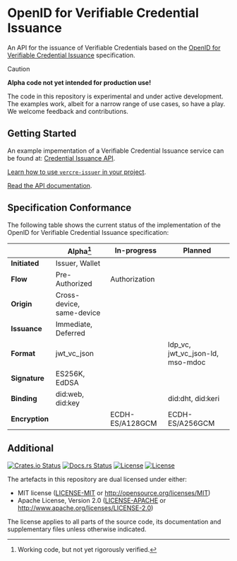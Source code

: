 # OpenID for Verifiable Credential Issuance

An API for the issuance of Verifiable Credentials based on the [OpenID for Verifiable Credential Issuance] specification.

> [!CAUTION]
>
> **Alpha code not yet intended for production use!**
>
> The code in this repository is experimental and under active development. The examples work, albeit for a narrow range of use cases, so have a play. We welcome feedback and contributions.

## Getting Started

An example impementation of a Verifiable Credential Issuance service can be found at: [Credential Issuance API](./examples/issuance).

[Learn how to use `vercre-issuer` in your project](https://vercre.io/issuance).

[Read the API documentation](https://docs.rs/vercre-issuer).

## Specification Conformance

The following table shows the current status of the implementation of the OpenID for Verifiable Credential Issuance specification:

|                | Alpha[^1]                 | In-progress     | Planned                          |
| -------------- | ------------------------- | --------------- | -------------------------------- |
| **Initiated**  | Issuer, Wallet            |                 |                                  |
| **Flow**       | Pre-Authorized            | Authorization   |                                  |
| **Origin**     | Cross-device, same-device |                 |                                  |
| **Issuance**   | Immediate, Deferred       |                 |                                  |
| **Format**     | jwt_vc_json               |                 | ldp_vc, jwt_vc_json-ld, mso-mdoc |
| **Signature**  | ES256K, EdDSA             |                 |                                  |
| **Binding**    | did:web, did:key          |                 | did:dht, did:keri                          |
| **Encryption** |                           | ECDH-ES/A128GCM | ECDH-ES/A256GCM                  |


[^1]: Working code, but not yet rigorously verified.

## Additional

[![Crates.io Status](https://img.shields.io/crates/v/vercre-vci.svg)](https://crates.io/crates/vercre-vci)
[![Docs.rs Status](https://docs.rs/vercre-vci/badge.svg)](https://docs.rs/vercre-vci/)
[![License](https://img.shields.io/badge/license-MIT-blue.svg)](./LICENSE-MIT)
[![License](https://img.shields.io/badge/license-Apache-blue.svg)](./LICENSE-APACHE)

<!-- The [changelog][CHANGES] is used to record a summary of changes between releases. A more granular
record of changes can be found in the commit history. -->

The artefacts in this repository are dual licensed under either:

- MIT license ([LICENSE-MIT] or <http://opensource.org/licenses/MIT>)
- Apache License, Version 2.0 ([LICENSE-APACHE] or <http://www.apache.org/licenses/LICENSE-2.0>)

The license applies to all parts of the source code, its documentation and supplementary files
unless otherwise indicated.

[OpenID for Verifiable Credential Issuance]: <https://openid.net/specs/openid-4-verifiable-credential-issuance-1_0.html>
[LICENSE-MIT]: LICENSE-MIT
[LICENSE-APACHE]: LICENSE-APACHE
<!-- [CHANGES]: CHANGELOG.md -->
